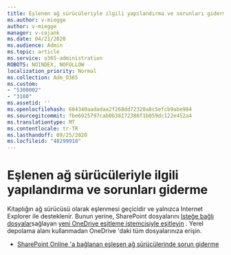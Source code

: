 ```yaml
---
title: Eşlenen ağ sürücüleriyle ilgili yapılandırma ve sorunları giderme
ms.author: v-miegge
author: v-miegge
manager: v-cojank
ms.date: 04/21/2020
ms.audience: Admin
ms.topic: article
ms.service: o365-administration
ROBOTS: NOINDEX, NOFOLLOW
localization_priority: Normal
ms.collection: Adm_O365
ms.custom:
- "5300002"
- "3180"
ms.assetid: ''
ms.openlocfilehash: 604340aadadaa2f268dd72320a8c5efcb9abe984
ms.sourcegitcommit: fbe6925797cab0b38172386f1b059dc122e452a4
ms.translationtype: MT
ms.contentlocale: tr-TR
ms.lasthandoff: 09/25/2020
ms.locfileid: "48299918"
---
```

# <a name="how-to-configure-and-troubleshoot-mapped-network-drives"></a>Eşlenen ağ sürücüleriyle ilgili yapılandırma ve sorunları giderme

Kitaplığın ağ sürücüsü olarak eşlenmesi geçicidir ve yalnızca Internet Explorer ile desteklenir. Bunun yerine, SharePoint dosyalarını [Isteğe bağlı dosyalar](https://support.office.com/article/0e6860d3-d9f3-4971-b321-7092438fb38e)sağlayan [yeni OneDrive eşitleme istemcisiyle eşitleyin](https://support.office.com/article/6de9ede8-5b6e-4503-80b2-6190f3354a88) . Yerel depolama alanı kullanmadan OneDrive 'daki tüm dosyalarınıza erişin.

* [SharePoint Online 'a bağlanan eşleşen ağ sürücülerinde sorun giderme](https://docs.microsoft.com/sharepoint/support/administration/troubleshoot-mapped-network-drives)